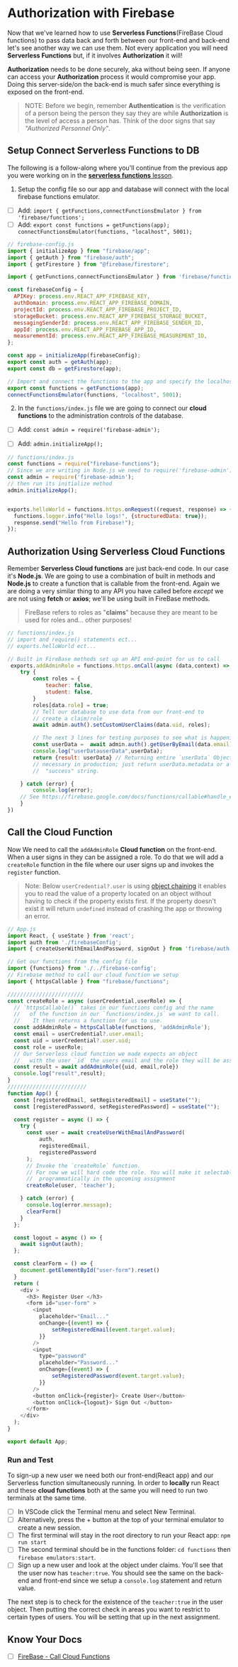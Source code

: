 # Authorization with Firebase

Now that we've learned how to use **Serverless Functions**(FireBase Cloud functions) to pass data back and forth between our front-end and back-end let's see another way we can use them. Not every application you will need  **Serverless Functions** but, if it involves **Authorization** it will!

**Authorization** needs to be done securely, aka without being seen. If anyone can access your **Authorization** process it would compromise your app. Doing this server-side/on the back-end is much safer since everything is exposed on the front-end.

> NOTE: Before we begin, remember **Authentication** is the verification of a person being the person they say they are while **Authorization** is the level of access a person has. Think of the door signs that say *"Authorized Personnel Only"*.
	
## Setup Connect Serverless Functions to DB

The following is a follow-along where you'll continue from the previous app you were working on in the [**serverless functions** lesson](./serverless.md).

1. Setup the config file so our app and database will connect with the local firebase functions emulator. 

  - [ ] Add: `import { getFunctions,connectFunctionsEmulator } from 'firebase/functions';` 
  - [ ] Add: `export const functions = getFunctions(app); connectFunctionsEmulator(functions, "localhost", 5001);`

  ```javascript
  // firebase-config.js
  import { initializeApp } from "firebase/app";
  import { getAuth } from "firebase/auth";
  import { getFirestore } from "@firebase/firestore";

  import { getFunctions,connectFunctionsEmulator } from 'firebase/functions';

  const firebaseConfig = {
    APIKey: process.env.REACT_APP_FIREBASE_KEY,
    authDomain: process.env.REACT_APP_FIREBASE_DOMAIN,
    projectId: process.env.REACT_APP_FIREBASE_PROJECT_ID,
    storageBucket: process.env.REACT_APP_FIREBASE_STORAGE_BUCKET,
    messagingSenderId: process.env.REACT_APP_FIREBASE_SENDER_ID,
    appId: process.env.REACT_APP_FIREBASE_APP_ID,
    measurementId: process.env.REACT_APP_FIREBASE_MEASUREMENT_ID,
  };

  const app = initializeApp(firebaseConfig);
  export const auth = getAuth(app);
  export const db = getFirestore(app);

  // Import and connect the functions to the app and specify the localhost port
  export const functions = getFunctions(app);
  connectFunctionsEmulator(functions, "localhost", 5001);
  ```

2. In the `functions/index.js` file we are going to connect our **cloud functions** to the administration controls of the database.

  - [ ] Add: `const admin = require('firebase-admin');`

  - [ ] Add: `admin.initializeApp();`

  ```javascript
  // functions/index.js
  const functions = require("firebase-functions");
  // Since we are writing in Node.js we need to require('firebase-admin')
  const admin = require('firebase-admin');
  // then run its initialize method
  admin.initializeApp();


  exports.helloWorld = functions.https.onRequest((request, response) => {
    functions.logger.info("Hello logs!", {structuredData: true});
    response.send("Hello from Firebase!");
  });
  ```

## Authorization Using Serverless Cloud Functions

Remember **Serverless Cloud functions** are just back-end code. In our case it's **Node.js**. We are going to use a combination of built in methods and **Node.js** to create a function that is callable from the front-end. Again we are doing a very similar thing to any API you have called before *except* we are not using **fetch** or **axios**; we'll be using built in FireBase methods.

  > FireBase refers to roles as "**claims**" because they are meant to be used for roles and... other purposes!

```javascript
// functions/index.js
// import and require() statements ect...
// exports.helloWorld ect...

// Built in FireBase methods set up an API end-point for us to call
 exports.addAdminRole = functions.https.onCall(async (data,context) => {      
    try {
        const roles = {
            teacher: false,
            student: false,
        }
        roles[data.role] = true;
        // Tell our database to use data from our front-end to
        // create a claim/role
        await admin.auth().setCustomUserClaims(data.uid, roles);

        // The next 3 lines for testing purposes to see what is happening
        const userData =  await admin.auth().getUserByEmail(data.email)
        console.log("userDatauserData",userData);
        return {result: userData} // Returning entire `userData` Object isn't 
        // necessary in production; just return userData.metadata or a 
        //  "success" string.

    } catch (error) {
        console.log(error);
    // See https://firebase.google.com/docs/functions/callable#handle_errors
    }
})
```

## Call the Cloud Function

Now We need to call the `addAdminRole` **Cloud function** on the front-end. When a user signs in they can be assigned a role. To do that we will add a `createRole` function in the file where our user signs up and invokes the `register` function.

  > Note: Below `userCredential?.user` is using [object chaining](https://developer.mozilla.org/en-US/docs/Web/JavaScript/Reference/Operators/) it enables you to read the value of a property located on an object without having to check if the property exists first. If the property doesn't exist it will return `undefined` instead of crashing the app or throwing an error.

```javascript
// App.js
import React, { useState } from 'react';
import auth from './firebaseConfig';
import { createUserWithEmailAndPassword, signOut } from 'firebase/auth'

// Get our functions from the config file 
import {functions} from './../firebase-config';
// Firebase method to call our cloud function we setup
import { httpsCallable } from "firebase/functions";

////////////////////////
const createRole = async (userCredential,userRole) => {
  // `httpsCallable()` takes in our functions config and the name 
  //   of the function in our `functions/index.js` we want to call.
  //    It then returns a function for us to use.
  const addAdminRole = httpsCallable(functions, 'addAdminRole');
  const email = userCredential?.user.email;
  const uid = userCredential?.user.uid;
  const role = userRole;
  // Our Serverless cloud function we made expects an object
  //   with the user `id` the users email and the role they will be assigned
  const result = await addAdminRole({uid, email,role})
  console.log("result",result);
}
/////////////////////////
function App() {
  const [registeredEmail, setRegisteredEmail] = useState("");
  const [registeredPassword, setRegisteredPassword] = useState("");

  const register = async () => {
    try { 
      const user = await createUserWithEmailAndPassword(
          auth,
          registeredEmail,
          registeredPassword
      );
      // Invoke the `createRole` function.
      // For now we will hard code the role. You will make it selectable 
      //  programmatically in the upcoming assignment 
      createRole(user, 'teacher');

    } catch (error) { 
      console.log(error.message);
      clearForm()
    }
  };

  const logout = async () => {
    await signOut(auth);
  };

  const clearForm = () => {
    document.getElementById("user-form").reset()
  }
  return (
    <div >
      <h3> Register User </h3>
      <form id="user-form" >
        <input
          placeholder="Email..."
          onChange={(event) => {
              setRegisteredEmail(event.target.value);
          }}
        />
        <input
          type="password"
          placeholder="Password..."
          onChange={(event) => {
              setRegisteredPassword(event.target.value);
          }}
        />
        <button onClick={register}> Create User</button>
        <button onClick={logout}> Sign Out </button>
      </form>  
    </div>
  ); 
}

export default App;
```
### Run and Test

To sign-up a new user we need both our front-end(React app) and our Serverless function simultaneously running. In order to **locally** run React and these **cloud functions** both at the same you will need to run two terminals at the same time. 

  - [ ] In VSCode click the Terminal menu and select New Terminal.
  - [ ] Alternatively, press the + button at the top of your terminal emulator to create a new session.
  - [ ] The first terminal will stay in the root directory to run your React app: `npm run start`
  - [ ] The second terminal should be in the functions folder: `cd functions` then `firebase emulators:start`.
  - [ ] Sign up a new user and look at the object under claims. You'll see that the user now has `teacher:true`. You should see the same on the back-end and front-end since we setup a `console.log` statement and return value. 

The next step is to check for the existence of the `teacher:true` in the user object. Then putting the correct check in areas you want to restrict to certain types of users. You will be setting that up in the next assignment. 

## Know Your Docs

- [ ] [FireBase - Call Cloud Functions](https://firebase.google.com/docs/functions/callable#web-version-9)
